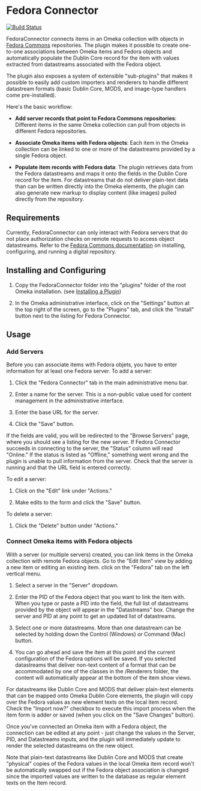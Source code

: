 # Fedora Connector

[![Build Status](https://secure.travis-ci.org/scholarslab/FedoraConnector.png)](http://travis-ci.org/scholarslab/FedoraConnector)

FedoraConnector connects items in an Omeka collection with objects in [Fedora Commons] repositories. The plugin makes it possible to create one-to-one associations between Omeka items and Fedora objects and automatically populate the Dublin Core record for the item with values extracted from datastreams associated with the Fedora object.

The plugin also exposes a system of extensible "sub-plugins" that makes it possible to easily add custom importers and renderers to handle different datastream formats (basic Dublin Core, MODS, and image-type handlers come pre-installed).

Here's the basic workflow:

- <strong>Add server records that point to Fedora Commons repositories</strong>: Different items in the same Omeka collection can pull from objects in different Fedora repositories.

- <strong>Associate Omeka items with Fedora objects</strong>: Each item in the Omeka collection can be linked to one or more of the datastreams provided by a single Fedora object.

- <strong>Populate item records with Fedora data</strong>: The plugin retrieves data from the Fedora datastreams and maps it onto the fields in the Dublin Core record for the item. For datastreams that do not deliver plain-text data than can be written directly into the Omeka elements, the plugin can also generate new markup to display content (like images) pulled directly from the repository.

[Fedora Commons]: http://www.fedora-commons.org/

## Requirements

Currently, FedoraConnector can only interact with Fedora servers that do not place authorization checks on remote requests to access object datastreams. Refer to the [Fedora Commons documentation] on installing, configuring, and running a digital repository.

[Fedora Commons documentation]: https://wiki.duraspace.org/display/FCR30/Fedora+Repository+3.4.2+Documentation

## Installing and Configuring

1. Copy the FedoraConnector folder into the "plugins" folder of the root Omeka installation. (see [Installing a Plugin])

2. In the Omeka administrative interface, click on the "Settings" button at the top right of the screen, go to the "Plugins" tab, and click the "Install" button next to the listing for Fedora Connector.

[Installing a Plugin]: http://omeka.org/codex/Installing_a_Plugin

## Usage

### Add Servers

Before you can associate items with Fedora objets, you have to enter information for at least one Fedora server. To add a server:

1. Click the "Fedora Connector" tab in the main administrative menu bar.

2. Enter a name for the server. This is a non-public value used for content management in the administrative interface.

3. Enter the base URL for the server.

5. Click the "Save" button.

If the fields are valid, you will be redirected to the "Browse Servers" page, where you should see a listing for the new server. If Fedora Connector succeeds in connecting to the server, the "Status" column will read "Online." If the status is listed as "Offline," something went wrong and the plugin is unable to pull information from the server. Check that the server is running and that the URL field is entered correctly.

To edit a server:

1. Click on the "Edit" link under "Actions."

2. Make edits to the form and click the "Save" button.

To delete a server:

1. Click the "Delete" button under "Actions."

### Connect Omeka items with Fedora objects

With a server (or multiple servers) created, you can link items in the Omeka collection with remote Fedora objects. Go to the "Edit Item" view by adding a new item or editing an existing item. click on the "Fedora" tab on the left vertical menu.

1. Select a server in the "Server" dropdown.

2. Enter the PID of the Fedora object that you want to link the item with. When you type or paste a PID into the field, the full list of datastreams provided by the object will appear in the "Datastreams" box. Change the server and PID at any point to get an updated list of datastreams.

3. Select one or more datastreams. More than one datastream can be selected by holding down the Control (Windows) or Command (Mac) button.

4. You can go ahead and save the item at this point and the current configuration of the Fedora options will be saved. If you selected datastreams that deliver non-text content of a format that can be accommodated by one of the classes in the /Renderers folder, the content will automatically appear at the bottom of the item show views.

  For datastreams like Dublin Core and MODS that deliver plain-text elements that can be mapped onto Omeka Dublin Core elements, the plugin will copy over the Fedora values as new element texts on the local item record. Check the "Import now?" checkbox to execute this import process when the item form is adder or saved (when you click on the "Save Changes" button).

Once you've connected an Omeka item with a Fedora object, the connection can be edited at any point - just change the values in the Server, PID, and Datastreams inputs, and the plugin will immediately update to render the selected datastreams on the new object.

Note that plain-text datastreams like Dublin Core and MODS that create "physical" copies of the Fedora values in the local Omeka item record won't be automatically swapped out if the Fedora object association is changed since the imported values are written to the database as regular element texts on the Item record.
